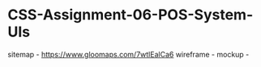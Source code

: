 # CSS-Assignment-06-POS-System-UIs

sitemap - https://www.gloomaps.com/7wtlEalCa6
wireframe - 
mockup -
